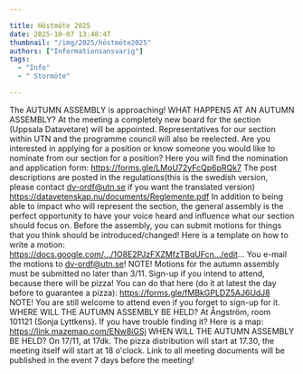 ```yaml
---

title: Höstmöte 2025
date: 2025-10-07 13:48:47
thumbnail: "/img/2025/höstmöte2025"
authors: ["Informationsansvarig"]
tags: 
  - "Info"
  - " Stormöte"

---
```

The AUTUMN ASSEMBLY is approaching!
WHAT HAPPENS AT AN AUTUMN ASSEMBLY?
At the meeting a completely new board for the section (Uppsala Datavetare) will be appointed.
Representatives for our section within UTN and the programme council will also be reelected.
Are you interested in applying for a position or know someone you would like to nominate from our section for a position?
Here you will find the nomination and application form:
https://forms.gle/LMoU72yFcQp6pRQk7
The post descriptions are posted in the regulations(this is the swedish version, please contact dv-ordf@utn.se if you want the translated version)
https://datavetenskap.nu/documents/Reglemente.pdf
In addition to being able to impact who will represent the section, the general assembly is the perfect opportunity to have your voice heard and influence what our section should focus on.
Before the assembly, you can submit motions for things that you think should be introduced/changed!
Here is a template on how to write a motion:
https://docs.google.com/.../1O8E2PJzFXZMfzTBqUFcn.../edit...
You e-mail the motions to dv-ordf@utn.se!
NOTE! Motions for the autumn assembly must be submitted no later than 3/11.
Sign-up if you intend to attend, because there will be pizza!
You can do that here (do it at latest the day before to guarantee a pizza): https://forms.gle/fMBkGPLDZ5AJ6UdJ8
NOTE! You are still welcome to attend even if you forget to sign-up for it.
WHERE WILL THE AUTUMN ASSEMBLY BE HELD?
At Ångström, room 101121 (Sonja Lyttkens).
If you have trouble finding it? Here is a map:
https://link.mazemap.com/ENw8iGSj
WHEN WILL THE AUTUMN ASSEMBLY BE HELD?
On 17/11, at 17dk.
The pizza distribution will start at 17.30, the meeting itself will start at 18 o'clock.
Link to all meeting documents will be published in the event 7 days before the meeting!
